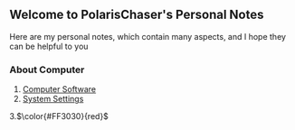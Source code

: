## Welcome to PolarisChaser's Personal Notes

Here are my personal notes, which contain many aspects, and I hope they can be helpful to you

### About Computer




1. [Computer Software](https://github.com/PolarisChaser/PolarisChaser.github.io/blob/master/Computer%20Software.md)
2. [System Settings](https://github.com/PolarisChaser/PolarisChaser.github.io/blob/master/System%20Settings.md)

3.$\color{#FF3030}{red}$


